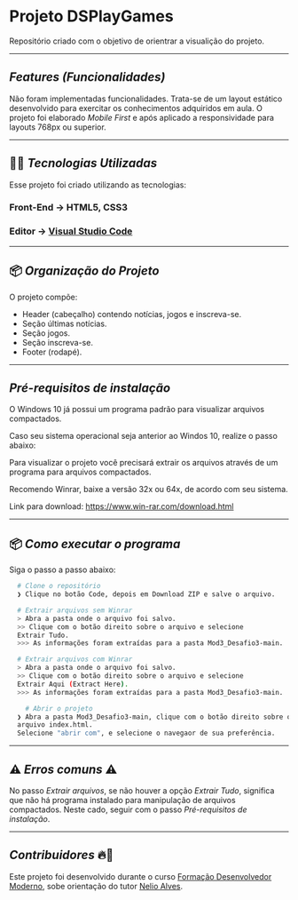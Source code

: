 # Projeto DSPlayGames
Repositório criado com o objetivo de orientrar a visualição do projeto.

---
## *Features (Funcionalidades)*
Não foram implementadas funcionalidades.
Trata-se de um layout estático desenvolvido para exercitar os conhecimentos adquiridos em aula.
O projeto foi elaborado *Mobile First* e após aplicado a responsividade para layouts 768px ou superior.

---
## 👨‍💻️ *Tecnologias Utilizadas*
Esse projeto foi criado utilizando as tecnologias:
### Front-End  ->  HTML5, CSS3
### Editor -> [Visual Studio Code](https://code.visualstudio.com/)

---
## 📦️ *Organização do Projeto*
O projeto compõe:
- Header (cabeçalho) contendo notícias, jogos e inscreva-se.
- Seção últimas notícias.
- Seção jogos.
- Seção inscreva-se.
- Footer (rodapé).

---
## *Pré-requisitos de instalação* 
O Windows 10 já possui um programa padrão para visualizar arquivos compactados.

Caso seu sistema operacional seja anterior ao Windos 10, realize o passo abaixo:

Para visualizar o projeto você precisará extrair os arquivos através de um programa para arquivos compactados.

Recomendo Winrar, baixe a versão 32x ou 64x, de acordo com seu sistema.

Link para download:
https://www.win-rar.com/download.html

---
## 📦️ *Como executar o programa*
Siga o passo a passo abaixo:
```bash
  # Clone o repositório
  ❯ Clique no botão Code, depois em Download ZIP e salve o arquivo.

  # Extrair arquivos sem Winrar
  > Abra a pasta onde o arquivo foi salvo.
  >> Clique com o botão direito sobre o arquivo e selecione
  Extrair Tudo.
  >>> As informações foram extraídas para a pasta Mod3_Desafio3-main.

  # Extrair arquivos com Winrar
  > Abra a pasta onde o arquivo foi salvo.
  >> Clique com o botão direito sobre o arquivo e selecione
  Extrair Aqui (Extract Here).
  >>> As informações foram extraídas para a pasta Mod3_Desafio3-main.

	# Abrir o projeto
  ❯ Abra a pasta Mod3_Desafio3-main, clique com o botão direito sobre o
  arquivo index.html.
  Selecione "abrir com", e selecione o navegaor de sua preferência.
```
---
## ⚠️ *Erros comuns* ⚠️

No passo *Extrair arquivos*, se não houver a opção *Extrair Tudo*, significa que não há programa instalado para manipulação de arquivos compactados.
Neste cado, seguir com o passo *Pré-requisitos de instalação*.

---
## *Contribuidores* 🔥👊
Este projeto foi desenvolvido durante o curso [Formação Desenvolvedor Moderno](https://devsuperior.com.br/formacao-desenvolvedor-moderno), sobe orientação do tutor [Nelio Alves](https://www.linkedin.com/in/nelio-alves/?originalSubdomain=br).
